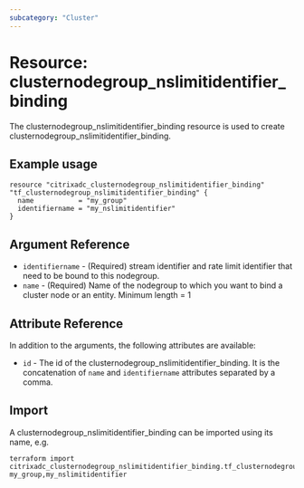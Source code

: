 ```yaml
---
subcategory: "Cluster"
---
```


# Resource: clusternodegroup_nslimitidentifier_binding

The clusternodegroup_nslimitidentifier_binding resource is used to create clusternodegroup_nslimitidentifier_binding.


## Example usage

```hcl
resource "citrixadc_clusternodegroup_nslimitidentifier_binding" "tf_clusternodegroup_nslimitidentifier_binding" {
  name           = "my_group"
  identifiername = "my_nslimitidentifier"
}

```


## Argument Reference

* `identifiername` - (Required) stream identifier  and rate limit identifier that need to be bound to this nodegroup.
* `name` - (Required) Name of the nodegroup to which you want to bind a cluster node or an entity. Minimum length =  1


## Attribute Reference

In addition to the arguments, the following attributes are available:

* `id` - The id of the clusternodegroup_nslimitidentifier_binding. It is the concatenation of `name` and `identifiername` attributes separated by a comma.


## Import

A clusternodegroup_nslimitidentifier_binding can be imported using its name, e.g.

```shell
terraform import citrixadc_clusternodegroup_nslimitidentifier_binding.tf_clusternodegroup_nslimitidentifier_binding my_group,my_nslimitidentifier
```
